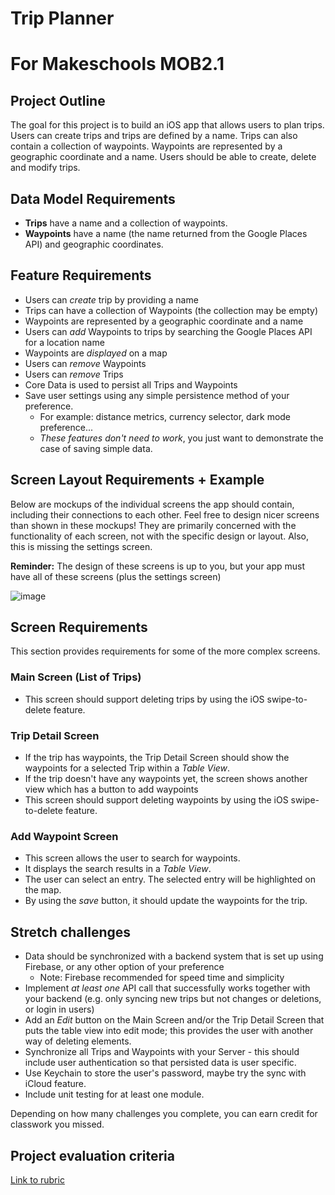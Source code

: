 # Trip Planner

# For Makeschools MOB2.1

<!-- Found this project from previous curriculum, I think it can work for this course -->

## Project Outline

The goal for this project is to build an iOS app that allows users to plan trips. Users can create trips and trips are defined by a name. Trips can also contain a collection of waypoints. Waypoints are represented by a geographic coordinate and a name. Users should be able to create, delete and modify trips.

<!-- Makes sense to include the backend portion of the project? -->

## Data Model Requirements

- **Trips** have a name and a collection of waypoints.
- **Waypoints** have a name (the name returned from the Google Places API) and geographic coordinates.

## Feature Requirements

- Users can _create_ trip by providing a name
- Trips can have a collection of Waypoints (the collection may be empty)
- Waypoints are represented by a geographic coordinate and a name
- Users can _add_ Waypoints to trips by searching the Google Places API for a location name
- Waypoints are _displayed_ on a map
- Users can _remove_ Waypoints
- Users can _remove_ Trips
- Core Data is used to persist all Trips and Waypoints
- Save user settings using any simple persistence method of your preference.
    - For example: distance metrics, currency selector, dark mode preference...
    - _These features don't need to work_, you just want to demonstrate the case of saving simple data.

## Screen Layout Requirements + Example

Below are mockups of the individual screens the app should contain, including their connections to each other. Feel free to design nicer screens than shown in these mockups! They are primarily concerned with the functionality of each screen, not with the specific design or layout. Also, this is missing the settings screen.

**Reminder:** The design of these screens is up to you, but your app must have all of these screens (plus the settings screen)

![image](TripPlanner_ScreenFlow.png)

## Screen Requirements

This section provides requirements for some of the more complex screens.

### Main Screen (List of Trips)

- This screen should support deleting trips by using the iOS swipe-to-delete feature.

### Trip Detail Screen

- If the trip has waypoints, the Trip Detail Screen should show the waypoints for a selected Trip within a _Table View_.
- If the trip doesn't have any waypoints yet, the screen shows another view which has a button to add waypoints
- This screen should support deleting waypoints by using the iOS swipe-to-delete feature.

### Add Waypoint Screen

- This screen allows the user to search for waypoints.
- It displays the search results in a _Table View_.
- The user can select an entry. The selected entry will be highlighted on the map.
- By using the *save* button, it should update the waypoints for the trip.

## Stretch challenges

- Data should be synchronized with a backend system that is set up using Firebase, or any other option of your preference
    - Note: Firebase recommended for speed time and simplicity
- Implement _at least one_ API call that successfully works together with your backend (e.g. only syncing new trips but not changes or deletions, or login in users)
- Add an *Edit* button on the Main Screen and/or the Trip Detail Screen that puts the table view into edit mode; this provides the user with another way of deleting elements.
- Synchronize all Trips and Waypoints with your Server - this should include user authentication so that persisted data is user specific.  
- Use Keychain to store the user's password, maybe try the sync with iCloud feature.
- Include unit testing for at least one module.

Depending on how many challenges you complete, you can earn credit for classwork you missed.

## Project evaluation criteria

[Link to rubric](https://docs.google.com/document/d/19VNDmeijyo0FlcguhDO9PB5nDDoQcZpYF26WJODvB_I/edit?usp=sharing)
